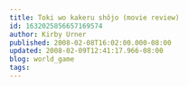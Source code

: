```yaml
---
title: Toki wo kakeru shôjo (movie review)
id: 1632025856657169574
author: Kirby Urner
published: 2008-02-08T16:02:00.000-08:00
updated: 2008-02-09T12:41:17.966-08:00
blog: world_game
tags: 
---
```


